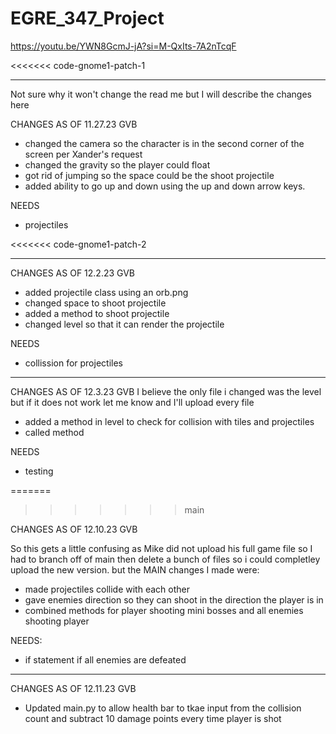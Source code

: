 # EGRE_347_Project

https://youtu.be/YWN8GcmJ-jA?si=M-QxIts-7A2nTcqF

<<<<<<< code-gnome1-patch-1
_______________________________________________________________________________
Not sure why it won't change the read me but I will describe the changes here

CHANGES AS OF 11.27.23   GVB
- changed the camera so the character is in the second corner of the screen per Xander's request
- changed the gravity so the player could float
- got rid of jumping so the space could be the shoot projectile
- added ability to go up and down using the up and down arrow keys.

NEEDS
- projectiles

<<<<<<< code-gnome1-patch-2
_______________________________________________________________________________
CHANGES AS OF 12.2.23   GVB
- added projectile class using an orb.png
- changed space to shoot projectile
- added a method to shoot projectile
- changed level so that it can render the projectile

NEEDS
- collission for projectiles

_______________________________________________________________________________
CHANGES AS OF 12.3.23   GVB
I believe the only file i changed was the level but if it does not work let me know and I'll upload every file
- added a method in level to check for collision with tiles and projectiles
- called method

NEEDS
- testing

=======
>>>>>>> main
>>>>>>
CHANGES AS OF 12.10.23  GVB

So this gets a little confusing as Mike did not upload his full game file so I had to branch off of main then delete a bunch of files so i could completley upload the new version. but the MAIN changes I made were:

- made projectiles collide with each other
- gave enemies direction so they can shoot in the direction the player is in
- combined methods for player shooting mini bosses and all enemies shooting player

NEEDS:
- if statement if all enemies are defeated
____________________________________________________________________________________
CHANGES AS OF 12.11.23 GVB
- Updated main.py to allow health bar to tkae input from the collision count and subtract 10 damage points every time player is shot
  
